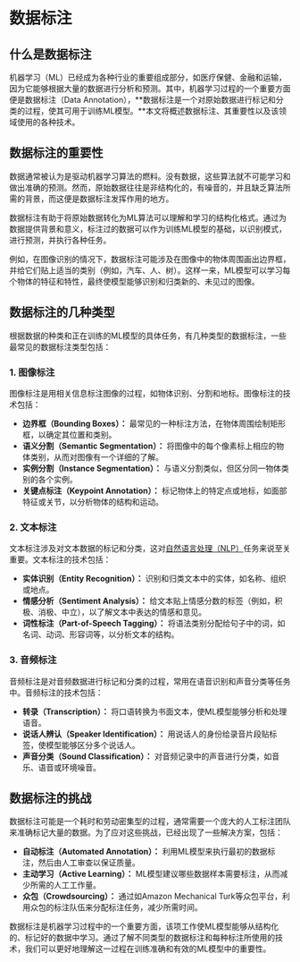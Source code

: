 # 数据标注

## 什么是数据标注

机器学习（ML）已经成为各种行业的重要组成部分，如医疗保健、金融和运输，因为它能够根据大量的数据进行分析和预测。其中，机器学习过程的一个重要方面便是数据标注（Data Annotation），**数据标注是一个对原始数据进行标记和分类的过程，使其可用于训练ML模型。**本文将概述数据标注、其重要性以及该领域使用的各种技术。

## 数据标注的重要性

数据通常被认为是驱动机器学习算法的燃料。没有数据，这些算法就不可能学习和做出准确的预测。然而，原始数据往往是非结构化的，有噪音的，并且缺乏算法所需的背景，而这便是数据标注发挥作用的地方。

数据标注有助于将原始数据转化为ML算法可以理解和学习的结构化格式。通过为数据提供背景和意义，标注过的数据可以作为训练ML模型的基础，以识别模式，进行预测，并执行各种任务。

例如，在图像识别的情况下，数据标注可能涉及在图像中的物体周围画出边界框，并给它们贴上适当的类别（例如，汽车、人、树）。这样一来，ML模型可以学习每个物体的特征和特性，最终使模型能够识别和归类新的、未见过的图像。

## 数据标注的几种类型

根据数据的种类和正在训练的ML模型的具体任务，有几种类型的数据标注，一些最常见的数据标注类型包括：

### 1\. 图像标注

图像标注是用相关信息标注图像的过程，如物体识别、分割和地标。图像标注的技术包括：

+   **边界框（Bounding Boxes）：** 最常见的一种标注方法，在物体周围绘制矩形框，以确定其位置和类别。
+   **语义分割（Semantic Segmentation）：** 将图像中的每个像素标上相应的物体类别，从而对图像有一个详细的了解。
+   **实例分割（Instance Segmentation）：** 与语义分割类似，但区分同一物体类别的各个实例。
+   **关键点标注（Keypoint Annotation）：** 标记物体上的特定点或地标，如面部特征或关节，以分析物体的结构和运动。

### 2\. 文本标注

文本标注涉及对文本数据的标记和分类，这对[自然语言处理（NLP）](http://localhost:5173/entry/?id=11)任务来说至关重要。文本标注的技术包括：

+   **实体识别（Entity Recognition）：** 识别和归类文本中的实体，如名称、组织或地点。
+   **情感分析（Sentiment Analysis）：** 给文本贴上情感分数的标签（例如，积极、消极、中立），以了解文本中表达的情感和意见。
+   **词性标注（Part-of-Speech Tagging）：** 将语法类别分配给句子中的词，如名词、动词、形容词等，以分析文本的结构。

### 3\. 音频标注

音频标注是对音频数据进行标记和分类的过程，常用在语音识别和声音分类等任务中。音频标注的技术包括：

+   **转录（Transcription）：** 将口语转换为书面文本，使ML模型能够分析和处理语音。
+   **说话人辨认（Speaker Identification）：** 用说话人的身份给录音片段贴标签，使模型能够区分多个说话人。
+   **声音分类（Sound Classification）：** 对音频记录中的声音进行分类，如音乐、语音或环境噪音。

## 数据标注的挑战

数据标注可能是一个耗时和劳动密集型的过程，通常需要一个庞大的人工标注团队来准确标记大量的数据。为了应对这些挑战，已经出现了一些解决方案，包括：

+   **自动标注（Automated Annotation）：** 利用ML模型来执行最初的数据标注，然后由人工审查以保证质量。
+   **主动学习（Active Learning）：** ML模型建议哪些数据样本需要标注，从而减少所需的人工工作量。
+   **众包（Crowdsourcing）：** 通过如Amazon Mechanical Turk等众包平台，利用众包的标注队伍来分配标注任务，减少所需时间。

数据标注是机器学习过程中的一个重要方面，该项工作使ML模型能够从结构化的、标记好的数据中学习。通过了解不同类型的数据标注和每种标注所使用的技术，我们可以更好地理解这一过程在训练准确和有效的ML模型中的重要性。